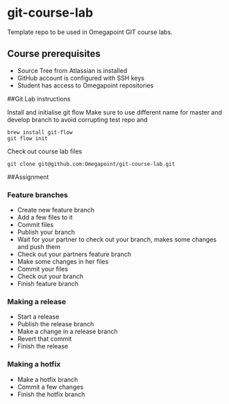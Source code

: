 # git-course-lab
Template repo to be used in Omegapoint GIT course labs.

## Course prerequisites
* Source Tree from Atlassian is installed
* GitHub account is configured with SSH keys
* Student has access to Omegapoint repositories

##Git Lab instructions

Install and initialise git flow
Make sure to use different name for master and develop branch to avoid corrupting test repo and 

```
brew install git-flow
git flow init
```

Check out course lab files

```
git clone git@github.com:Omegapoint/git-course-lab.git
```

##Assignment

### Feature branches
* Create new feature branch
* Add a few files to it
* Commit files
* Publish your branch
* Wait for your partner to check out your branch, makes some changes and push them
* Check out your partners feature branch
* Make some changes in her files
* Commit your files
* Check out your branch
* Finish feature branch
 
### Making a release
* Start a release
* Publish the release branch 
* Make a change in a release branch
* Revert that commit
* Finish the release

### Making a hotfix 
 * Make a hotfix branch
 * Commit a few changes
 * Finish the hotfix branch
